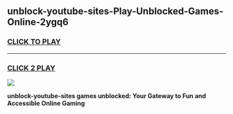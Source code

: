 
## unblock-youtube-sites-Play-Unblocked-Games-Online-2ygq6
<h3>
<a href="https://premium76.site?title=unblock-youtube-sites&ref=25A">CLICK TO PLAY</a></h3>
<hr>

<h3>
<a href="https://premium76.site?title=unblock-youtube-sites&ref=25A">CLICK 2 PLAY</a>
  
</h3>

<a href="https://premium76.site?title=unblock-youtube-sites&ref=25A"><img src="https://clearcache.store/games.png"></a>


**unblock-youtube-sites games unblocked: Your Gateway to Fun and Accessible Online Gaming**
